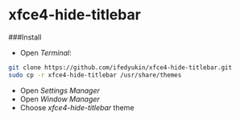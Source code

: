 # xfce4-hide-titlebar  
###Install  
+ Open *Terminal*:  
```bash
git clone https://github.com/ifedyukin/xfce4-hide-titlebar.git
sudo cp -r xfce4-hide-titlebar /usr/share/themes
```  
+ Open *Settings Manager* 
+ Open *Window Manager*
+ Choose *xfce4-hide-titlebar* theme